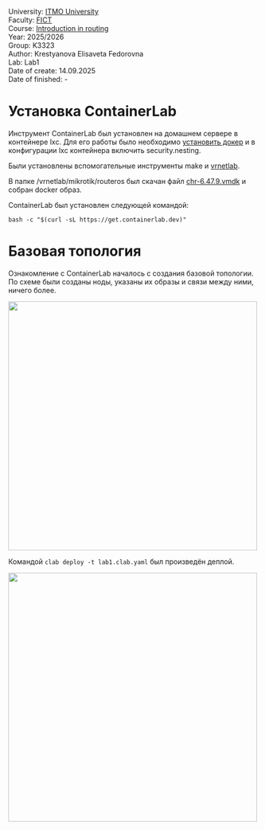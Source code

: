 University: [ITMO University](https://itmo.ru/ru/)<br />
Faculty: [FICT](https://fict.itmo.ru)<br />
Course: [Introduction in routing](https://github.com/itmo-ict-faculty/introduction-in-routing)<br />
Year: 2025/2026<br />
Group: K3323<br />
Author: Krestyanova Elisaveta Fedorovna<br />
Lab: Lab1<br />
Date of create: 14.09.2025<br />
Date of finished: -<br />

# Установка ContainerLab

Инструмент ContainerLab был установлен на домашнем сервере в контейнере lxc. Для его работы было необходимо [установить докер](https://docs.docker.com/engine/install/ubuntu/) и в конфигурации lxc контейнера включить security.nesting.

Были установлены вспомогательные инструменты make и [vrnetlab](https://github.com/srl-labs/vrnetlab#). 

В папке /vrnetlab/mikrotik/routeros был скачан файл [chr-6.47.9.vmdk](https://download.mikrotik.com/routeros/6.47.9/chr-6.47.9.vmdk) и собран docker образ.

ContainerLab был установлен следующей командой:

```bash -c "$(curl -sL https://get.containerlab.dev)"```

# Базовая топология

Ознакомление с ContainerLab началось с создания базовой топологии. По схеме были созданы ноды, указаны их образы и связи между ними, ничего более.

<img src="images/yaml-1.png" width=500px>

Командой `clab deploy -t lab1.clab.yaml` был произведён деплой.

<img src="images/topology-1.png" width=500px>